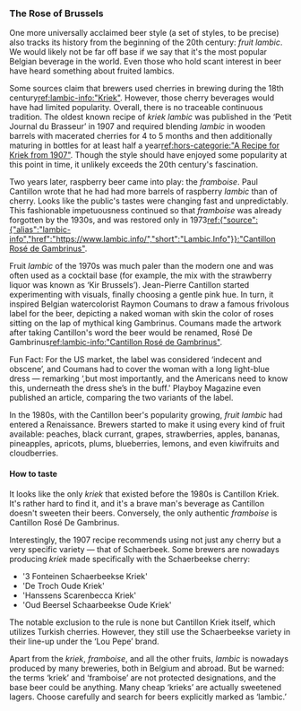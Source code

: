 ### The Rose of Brussels

One more universally acclaimed beer style (a set of styles, to be precise) also tracks its history from the beginning of the 20th century: *fruit lambic*. We would likely not be far off base if we say that it's the most popular Belgian beverage in the world. Even those who hold scant interest in beer have heard something about fruited lambics.

Some sources claim that brewers used cherries in brewing during the 18th century[ref:lambic-info:"Kriek"](https://www.lambic.info/Kriek). However, those cherry beverages would have had limited popularity. Overall, there is no traceable continuous tradition. The oldest known recipe of *kriek lambic* was published in the ‘Petit Journal du Brasseur’ in 1907 and required blending *lambic* in wooden barrels with macerated cherries for 4 to 5 months and then additionally maturing in bottles for at least half a year[ref:hors-categorie:"A Recipe for Kriek from 1907"](http://www.horscategoriebrewing.com/2018/10/a-recipe-for-kriek-from-1907.html). Though the style should have enjoyed some popularity at this point in time, it unlikely exceeds the 20th century's fascination.

Two years later, raspberry beer came into play: the *framboise*. Paul Cantillon wrote that he had had more barrels of raspberry *lambic* than of cherry. Looks like the public's tastes were changing fast and unpredictably. This fashionable impetuousness continued so that *framboise* was already forgotten by the 1930s, and was restored only in 1973[ref:{"source":{"alias":"lambic-info","href":"https://www.lambic.info/","short":"Lambic.Info"}}:"Cantillon Rosé de Gambrinus"](https://www.lambic.info/Cantillon_Ros%C3%A9_de_Gambrinus).

Fruit *lambic* of the 1970s was much paler than the modern one and was often used as a cocktail base (for example, the mix with the strawberry liquor was known as ‘Kir Brussels’). Jean-Pierre Cantillon started experimenting with visuals, finally choosing  a gentle pink hue. In turn, it inspired Belgian watercolorist Raymon Coumans to draw a famous frivolous label for the beer, depicting a naked woman with skin the color of roses sitting on the lap of mythical king Gambrinus. Coumans made the artwork after taking Cantillon's word the beer would be renamed, Rosé De Gambrinus[ref:lambic-info:"Cantillon Rosé de Gambrinus"](https://www.lambic.info/Cantillon_Ros%C3%A9_de_Gambrinus).

Fun Fact: For the US market, the label was considered ‘indecent and obscene’, and Coumans had to cover the woman with a long light-blue dress — remarking ‘,but most importantly, and the Americans need to know this, underneath the dress she’s in the buff.' Playboy Magazine even published an article, comparing the two variants of the label.

In the 1980s, with the Cantillon beer's popularity growing, *fruit lambic* had entered a Renaissance. Brewers started to make it using every kind of fruit available: peaches, black currant, grapes, strawberries, apples, bananas, pineapples, apricots, plums, blueberries, lemons, and even kiwifruits and cloudberries.

#### How to taste

It looks like the only *kriek* that existed before the 1980s is Cantillon Kriek. It's rather hard to find it, and it's a brave man's beverage as Cantillon doesn't sweeten their beers. Conversely, the only authentic *framboise* is Cantillon Rosé De Gambrinus.

Interestingly, the 1907 recipe recommends using not just any cherry but a very specific variety — that of Schaerbeek. Some brewers are nowadays producing *kriek* made specifically with the Schaerbeekse cherry:

  * '3 Fonteinen Schaerbeekse Kriek'
  * 'De Troch Oude Kriek'
  * 'Hanssens Scarenbecca Kriek'
  * 'Oud Beersel Schaarbeekse Oude Kriek'

The notable exclusion to the rule is none but Cantillon Kriek itself, which utilizes Turkish cherries. However, they still use the Schaerbeekse variety in their line-up under the ‘Lou Pepe’ brand.

Apart from the *kriek*, *framboise*, and all the other fruits, *lambic* is nowadays produced by many breweries, both in Belgium and abroad. But be warned: the terms ‘kriek’ and ‘framboise’ are not protected designations, and the base beer could be anything. Many cheap ‘krieks’ are actually sweetened lagers. Choose carefully and search for beers explicitly marked as ‘lambic.’
